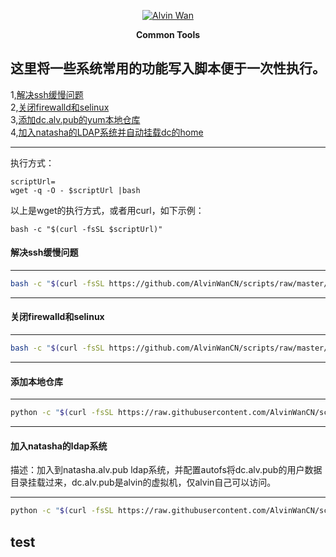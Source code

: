 <p align='center'> <a href='https://github.com/alvinwancn' target="_blank"> <img src='https://github.com/AlvinWanCN/life-record/raw/master/images/etlucency.png' alt='Alvin Wan'></a></p>
<p align=center><b>Common Tools</b></p>

## 这里将一些系统常用的功能写入脚本便于一次性执行。

1,[解决ssh缓慢问题](#解决ssh缓慢问题) </br>
2,[关闭firewalld和selinux](#关闭firewalld和selinux) </br>
3,[添加dc.alv.pub的yum本地仓库](#添加本地仓库) </br>
4,[加入natasha的LDAP系统并自动挂载dc的home](#加入natasha的ldap系统) </br>



---

执行方式： </br>
```
scriptUrl=
wget -q -O - $scriptUrl |bash
```
以上是wget的执行方式，或者用curl，如下示例： </br>
```
bash -c "$(curl -fsSL $scriptUrl)"
```



#### 解决ssh缓慢问题
---
```bash
bash -c "$(curl -fsSL https://github.com/AlvinWanCN/scripts/raw/master/common_tools/sshslowly.sh)"
```

---
#### 关闭firewalld和selinux
---
```bash
bash -c "$(curl -fsSL https://github.com/AlvinWanCN/scripts/raw/master/common_tools/disableSeAndFir.sh)"
```

---
#### 添加本地仓库
---

```bash
python -c "$(curl -fsSL https://raw.githubusercontent.com/AlvinWanCN/scripts/master/common_tools/pullLocalYum.py)"
```

---
#### 加入natasha的ldap系统
描述：加入到natasha.alv.pub ldap系统，并配置autofs将dc.alv.pub的用户数据目录挂载过来，dc.alv.pub是alvin的虚拟机，仅alvin自己可以访问。

---
```bash
python -c "$(curl -fsSL https://raw.githubusercontent.com/AlvinWanCN/scripts/master/common_tools/joinNatashaLDAP.py)"

```

## test